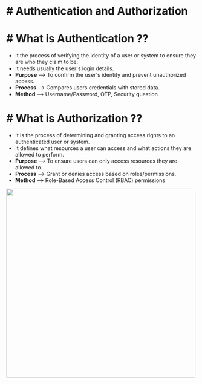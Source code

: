 # # Authentication and Authorization

# # What is Authentication ??

-  It the process of verifying the identity of a user or system to ensure they are who they claim to be.
-  It needs usually the user's login details.
-  **Purpose** --> To confirm the user's identity and prevent unauthorized access.
-  **Process** --> Compares users credentials with stored data.
-  **Method** --> Username/Password, OTP, Security question


# # What is Authorization ??
- It is the process of determining and granting access rights to an authenticated user or system.
- It defines what resources a user can access and what actions they are allowed to perform.
-  **Purpose** --> To ensure users can only access resources they are allowed to.
-  **Process** --> Grant or denies access based on roles/permissions.
-  **Method** --> Role-Based Access Control (RBAC) permissions

<img src="https://github.com/user-attachments/assets/c48267b7-cc0e-4042-b839-917089bb47b9"  width="500" height="500">





